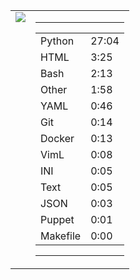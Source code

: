 
<table><tr>
<td valign="top">
  <img src="https://wakatime.com/share/@Aperture/0cd21d5d-ac4f-458d-9c71-d06f479c1297.png" />
</td>

<td valign="top">
  <hr>
  <table>
    <tr><td>Python</td><td>27:04</td></tr><tr><td>HTML</td><td>3:25</td></tr><tr><td>Bash</td><td>2:13</td></tr><tr><td>Other</td><td>1:58</td></tr><tr><td>YAML</td><td>0:46</td></tr><tr><td>Git</td><td>0:14</td></tr><tr><td>Docker</td><td>0:13</td></tr><tr><td>VimL</td><td>0:08</td></tr><tr><td>INI</td><td>0:05</td></tr><tr><td>Text</td><td>0:05</td></tr><tr><td>JSON</td><td>0:03</td></tr><tr><td>Puppet</td><td>0:01</td></tr><tr><td>Makefile</td><td>0:00</td></tr>
  </table>
  <hr>
</td>
</tr></table>

